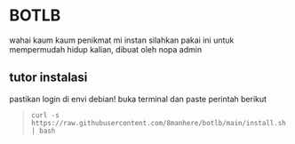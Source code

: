 # BOTLB
wahai kaum kaum penikmat mi instan silahkan pakai ini untuk mempermudah hidup kalian, dibuat oleh nopa admin

## tutor instalasi
pastikan login di envi debian!
buka terminal dan paste perintah berikut
 
> `curl -s https://raw.githubusercontent.com/8manhere/botlb/main/install.sh | bash`

